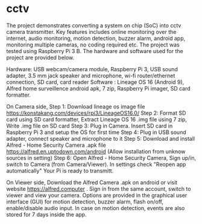 # cctv
The project demonstrates converting a system on chip (SoC) into cctv camera transmitter. Key features includes online monitoring over the internet, audio monitoring, motion detection, buzzer alarm, android app, monitoring multiple cameras, no coding required etc. The project was tested using Raspberry Pi 3 B. The hardware and software used for the project are provided below.

Hardware: USB webcam/camera module, Raspberry Pi 3, USB sound adapter, 3.5 mm jack speaker and microphone, wi-fi router/ethernet connection, SD card, card reader
Software : Lineage OS 16 (Android 9), Alfred home surveillence android apk, 7 zip, Raspberry Pi imager, SD card formatter.

On Camera side,
Step 1: Download lineage os image file https://konstakang.com/devices/rpi3/LineageOS16.0/ 
Step 2: Format SD card using SD card formatter, Extract Lineage OS 16 .img file using 7 zip, Write .img file on SD card 
Step 3: Plug in Camera. Insert SD card in Raspberry Pi 3 and setup the OS for first time
Step 4: Plug in USB sound adapter, connect speaker and microphone to it
Step 5: Download and install Alfred - Home Security Camera .apk file https://alfred.en.uptodown.com/android (Allow installation from unknow sources in setting) 
Step 6: Open Alfred - Home Security Camera, Sign up/in, switch to Camera (from Camera/Viewer). In settings check "Reopen app automatically" 
Your Pi is ready to transmitt. 

On Viewer side,
Download the Alfred Camera .apk on android or visit website https://alfred.computer . Sign in from the same account, switch to viewer and view your camera.
Options are provided in the graphical user interface (GUI) for motion detection, buzzer alarm, flash on/off, enable/disable audio input.
In case on motion detection, events are also stored for 7 days inside the app.


